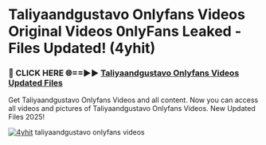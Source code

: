# Taliyaandgustavo Onlyfans Videos Original Videos 0nlyFans Leaked - Files Updated! (4yhit)

<h3>🔴 CLICK HERE 🌐==►► <a href="https://tinyurl.com/x26r9saj" rel="nofollow">Taliyaandgustavo Onlyfans Videos Updated Files</a></h3>

Get Taliyaandgustavo Onlyfans Videos and all content. Now you can access all videos and pictures of Taliyaandgustavo Onlyfans Videos. New Updated Files 2025!

[![4yhit](https://i.imgur.com/LkgZPqh.gif)](https://tinyurl.com/x26r9saj)
taliyaandgustavo onlyfans videos